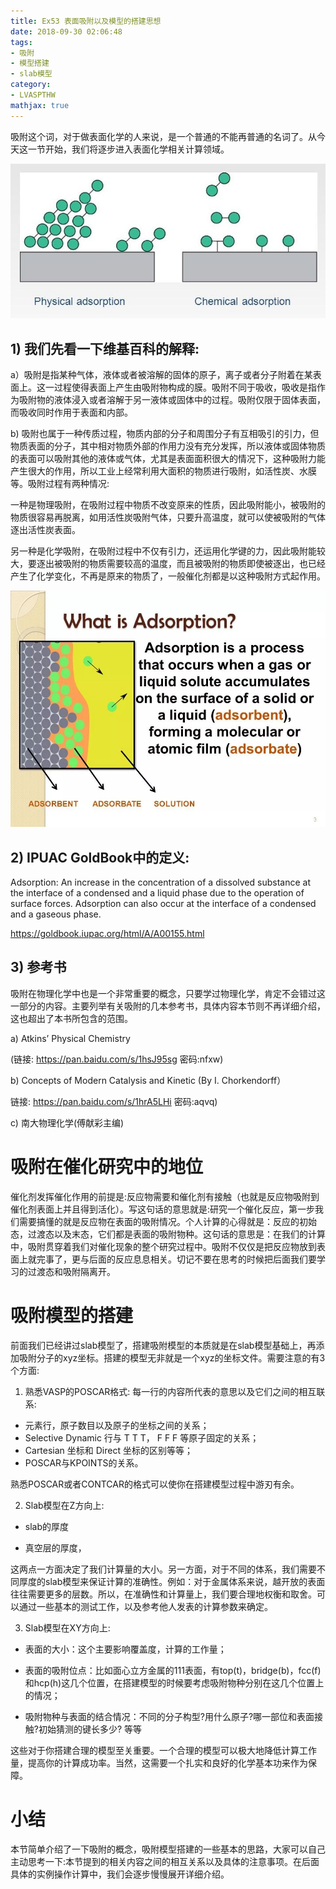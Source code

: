 ```yaml
---
title: Ex53 表面吸附以及模型的搭建思想
date: 2018-09-30 02:06:48
tags: 
- 吸附
- 模型搭建
- slab模型
category:
- LVASPTHW
mathjax: true
---
```




吸附这个词，对于做表面化学的人来说，是一个普通的不能再普通的名词了。从今天这一节开始，我们将逐步进入表面化学相关计算领域。

![](ex53/ex53-1.jpeg) 



## 1) 我们先看一下维基百科的解释:

a）吸附是指某种气体，液体或者被溶解的固体的原子，离子或者分子附着在某表面上。这一过程使得表面上产生由吸附物构成的膜。吸附不同于吸收，吸收是指作为吸附物的液体浸入或者溶解于另一液体或固体中的过程。吸附仅限于固体表面，而吸收同时作用于表面和内部。

b) 吸附也属于一种传质过程，物质内部的分子和周围分子有互相吸引的引力，但物质表面的分子，其中相对物质外部的作用力没有充分发挥，所以液体或固体物质的表面可以吸附其他的液体或气体，尤其是表面面积很大的情况下，这种吸附力能产生很大的作用，所以工业上经常利用大面积的物质进行吸附，如活性炭、水膜等。吸附过程有两种情况:

一种是物理吸附，在吸附过程中物质不改变原来的性质，因此吸附能小，被吸附的物质很容易再脱离，如用活性炭吸附气体，只要升高温度，就可以使被吸附的气体逐出活性炭表面。

另一种是化学吸附，在吸附过程中不仅有引力，还运用化学键的力，因此吸附能较大，要逐出被吸附的物质需要较高的温度，而且被吸附的物质即使被逐出，也已经产生了化学变化，不再是原来的物质了，一般催化剂都是以这种吸附方式起作用。


![](ex53/ex53-2.jpeg)

## 2) IPUAC GoldBook中的定义:

Adsorption: An increase in the concentration of a dissolved substance at the interface of a condensed and a liquid phase due to the operation of surface forces. Adsorption can also occur at the interface of a condensed and a gaseous phase.

https://goldbook.iupac.org/html/A/A00155.html

## 3) 参考书

吸附在物理化学中也是一个非常重要的概念，只要学过物理化学，肯定不会错过这一部分的内容。主要列举有关吸附的几本参考书，具体内容本节则不再详细介绍，这也超出了本书所包含的范围。

a) Atkins’ Physical Chemistry 

(链接: https://pan.baidu.com/s/1hsJ95sg 密码:nfxw)

b) Concepts of Modern Catalysis and Kinetic  (By I. Chorkendorff）

链接: https://pan.baidu.com/s/1hrA5LHi 密码:aqvq)

c) 南大物理化学(傅献彩主编)



# 吸附在催化研究中的地位

催化剂发挥催化作用的前提是:反应物需要和催化剂有接触（也就是反应物吸附到催化剂表面上并且得到活化）。写这句话的意思就是:研究一个催化反应，第一步我们需要搞懂的就是反应物在表面的吸附情况。个人计算的心得就是：反应的初始态，过渡态以及末态，它们都是表面的吸附物种。这句话的意思是：在我们的计算中，吸附贯穿着我们对催化现象的整个研究过程中。吸附不仅仅是把反应物放到表面上就完事了，更与后面的反应息息相关。切记不要在思考的时候把后面我们要学习的过渡态和吸附隔离开。



# 吸附模型的搭建

前面我们已经讲过slab模型了，搭建吸附模型的本质就是在slab模型基础上，再添加吸附分子的xyz坐标。搭建的模型无非就是一个xyz的坐标文件。需要注意的有3个方面:

1) 熟悉VASP的POSCAR格式: 每一行的内容所代表的意思以及它们之间的相互联系:

* 元素行，原子数目以及原子的坐标之间的关系；
* Selective Dynamic 行与 T T T， F F F 等原子固定的关系；
*  Cartesian 坐标和 Direct 坐标的区别等等；
*  POSCAR与KPOINTS的关系。

熟悉POSCAR或者CONTCAR的格式可以使你在搭建模型过程中游刃有余。

2) Slab模型在Z方向上: 

* slab的厚度

* 真空层的厚度，

这两点一方面决定了我们计算量的大小。另一方面，对于不同的体系，我们需要不同厚度的slab模型来保证计算的准确性。例如：对于金属体系来说，越开放的表面往往需要更多的层数。所以，在准确性和计算量上，我们要合理地权衡和取舍。可以通过一些基本的测试工作，以及参考他人发表的计算参数来确定。



3) Slab模型在XY方向上:

* 表面的大小：这个主要影响覆盖度，计算的工作量；

* 表面的吸附位点：比如面心立方金属的111表面，有top(t)，bridge(b)，fcc(f) 和hcp(h)这几个位置，在搭建模型的时候要考虑吸附物种分别在这几个位置上的情况；

* 吸附物种与表面的结合情况：不同的分子构型?用什么原子?哪一部位和表面接触?初始猜测的键长多少? 等等

这些对于你搭建合理的模型至关重要。一个合理的模型可以极大地降低计算工作量，提高你的计算成功率。当然，这需要一个扎实和良好的化学基本功来作为保障。



# 小结

本节简单介绍了一下吸附的概念，吸附模型搭建的一些基本的思路，大家可以自己主动思考一下:本节提到的相关内容之间的相互关系以及具体的注意事项。在后面具体的实例操作计算中，我们会逐步慢慢展开详细介绍。
